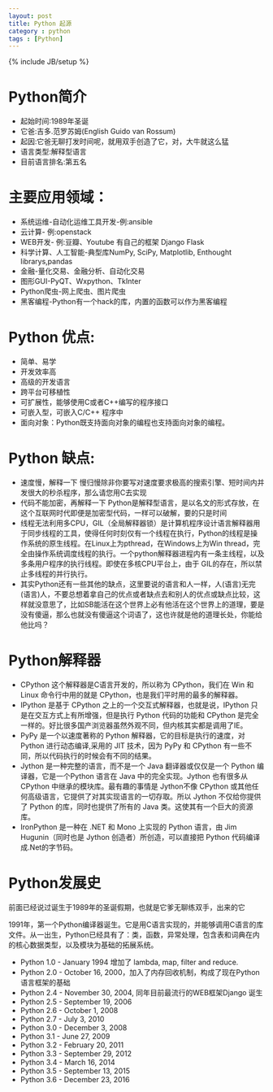 ```yaml
---
layout: post
title: Python 起源
category : python 
tags : [Python]
---
```


{% include JB/setup %}

# Python简介                                                                                                     

- 起始时间:1989年圣诞
- 它爸:吉多.范罗苏姆(English Guido van Rossum)
- 起因:它爸无聊打发时间呢，就用双手创造了它，对，大牛就这么猛
- 语言类型:解释型语言 
- 目前语言排名:第五名

# 主要应用领域：

- 系统运维-自动化运维工具开发-例:ansible
- 云计算- 例:openstack
- WEB开发- 例:豆瓣、Youtube 有自己的框架 Django Flask
- 科学计算、人工智能-典型库NumPy, SciPy, Matplotlib, Enthought librarys,pandas
- 金融-量化交易、金融分析、自动化交易
- 图形GUI-PyQT、Wxpython、TkInter
- Python爬虫-网上爬虫、图片爬虫
- 黑客编程-Python有一个hack的库，内置的函数可以作为黑客编程

# Python 优点:

- 简单、易学
- 开发效率高
- 高级的开发语言
- 跨平台可移植性
- 可扩展性，能够使用C或者C++编写的程序接口
- 可嵌入型，可嵌入C/C++ 程序中
- 面向对象：Python既支持面向对象的编程也支持面向对象的编程。

# Python 缺点:

- 速度慢，解释一下 慢归慢除非你要写对速度要求极高的搜索引擎、短时间内并发很大的秒杀程序，那么请您用C去实现
- 代码不能加密，再解释一下 Python是解释型语言，是以名文的形式存放，在这个互联网时代即便是加密型代码，一样可以破解，要的只是时间
- 线程无法利用多CPU，GIL（全局解释器锁）是计算机程序设计语言解释器用于同步线程的工具，使得任何时刻仅有一个线程在执行，Python的线程是操作系统的原生线程。在Linux上为pthread，在Windows上为Win thread，完全由操作系统调度线程的执行。一个python解释器进程内有一条主线程，以及多条用户程序的执行线程。即使在多核CPU平台上，由于 GIL的存在，所以禁止多线程的并行执行。
- 其实Python还有一些其他的缺点，这里要说的语言和人一样，人(语言)无完(语言)人，不要总想着拿自己的优点或者缺点去和别人的优点或缺点比较，这样就没意思了，比如SB能活在这个世界上必有他活在这个世界上的道理，要是没有傻逼，那么也就没有傻逼这个词语了，这也许就是他的道理长处，你能给他比吗？
 

# Python解释器

- CPython 这个解释器是C语言开发的，所以称为 CPython，我们在 Win 和 Linux 命令行中用的就是 CPython，也是我们平时用的最多的解释器。
- IPython 是基于 CPython 之上的一个交互式解释器，也就是说，IPython 只是在交互方式上有所增强，但是执行 Python 代码的功能和 CPython 是完全一样的。好比很多国产浏览器虽然外观不同，但内核其实都是调用了IE。
- PyPy 是一个以速度著称的 Python 解释器，它的目标是执行的速度，对 Python 进行动态编译,采用的 JIT 技术，因为 PyPy 和 CPython 有一些不同，所以代码执行的时候会有不同的结果。
- Jython 是一种完整的语言，而不是一个 Java 翻译器或仅仅是一个 Python 编译器，它是一个Python 语言在 Java 中的完全实现。Jython 也有很多从 CPython 中继承的模块库。最有趣的事情是 Jython不像 CPython 或其他任何高级语言，它提供了对其实现语言的一切存取。所以 Jython 不仅给你提供了 Python 的库，同时也提供了所有的 Java 类。这使其有一个巨大的资源库。
- IronPython 是一种在 .NET 和 Mono 上实现的 Python 语言，由 Jim Hugunin（同时也是 Jython 创造者）所创造，可以直接把 Python 代码编译成.Net的字节码。

# Python发展史

前面已经说过诞生于1989年的圣诞假期，也就是它爹无聊练双手，出来的它 

1991年，第一个Python编译器诞生。它是用C语言实现的，并能够调用C语言的库文件。从一出生，Python已经具有了：类，函数，异常处理，包含表和词典在内的核心数据类型，以及模块为基础的拓展系统。

- Python 1.0 - January 1994 增加了 lambda, map, filter and reduce.
- Python 2.0 - October 16, 2000，加入了内存回收机制，构成了现在Python语言框架的基础
- Python 2.4 - November 30, 2004, 同年目前最流行的WEB框架Django 诞生
- Python 2.5 - September 19, 2006
- Python 2.6 - October 1, 2008
- Python 2.7 - July 3, 2010
- Python 3.0 - December 3, 2008
- Python 3.1 - June 27, 2009
- Python 3.2 - February 20, 2011
- Python 3.3 - September 29, 2012
- Python 3.4 - March 16, 2014
- Python 3.5 - September 13, 2015
- Python 3.6 -  December  23, 2016


